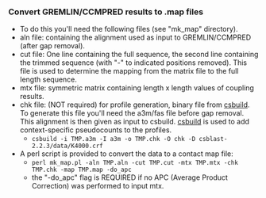 ### Convert GREMLIN/CCMPRED results to .map files
* To do this you'll need the following files (see "mk_map" directory).
* aln file: containing the alignment used as input to GREMLIN/CCMPRED (after gap removal).
* cut file: One line containing the full sequence, the second line containing the trimmed sequence (with "-" to indicated positions removed). This file is used to determine the mapping from the matrix file to the full length sequence.
* mtx file: symmetric matrix containing length x length values of coupling results.
* chk file: (NOT required) for profile generation, binary file from [csbuild](https://github.com/cangermueller/csblast). To generate this file you'll need the a3m/fas file before gap removal. This alignment is then given as input to csbuild. [csbuild](https://github.com/cangermueller/csblast) is used to add context-specific pseudocounts to the profiles.
   * ```csbuild -i TMP.a3m -I a3m -o TMP.chk -O chk -D csblast-2.2.3/data/K4000.crf```
* A perl script is provided to convert the data to a contact map file: 
   * ```perl mk_map.pl -aln TMP.aln -cut TMP.cut -mtx TMP.mtx -chk TMP.chk -map TMP.map -do_apc``` 
   * the "-do_apc" flag is REQUIRED if no APC (Average Product Correction) was performed to input mtx.
